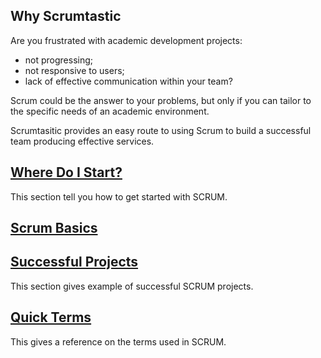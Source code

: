 
## Why Scrumtastic

Are you frustrated with academic development projects: 
  - not progressing; 
  - not responsive to users; 
  - lack of effective communication within your team?
  
Scrum could be the answer to your problems, but only if you can tailor to the specific needs of an academic environment.

Scrumtasitic provides an easy route to using Scrum to build a successful team producing effective services.

## [Where Do I Start?](where-do-we-start.md)
This section tell you how to get started with SCRUM.

## [Scrum Basics](scrum-basics.md)

## [Successful Projects](successful-projects.md)
This section gives example of successful SCRUM projects.


## [Quick Terms](scrum_glossary.md)
This gives a reference on the terms used in SCRUM.
